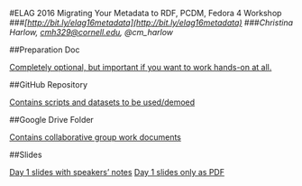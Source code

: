 #ELAG 2016 Migrating Your Metadata to RDF, PCDM, Fedora 4 Workshop
###*[http://bit.ly/elag16metadata](http://bit.ly/elag16metadata)*
###*Christina Harlow, cmh329@cornell.edu, @cm_harlow*

##Preparation Doc

[Completely optional, but important if you want to work hands-on at all.](https://docs.google.com/document/d/1MrDHbq8jru6C7jtR-HrbSaatCqTvo9--zdqrG9FcnfQ/edit?usp=sharing)

##GitHub Repository

[Contains scripts and datasets to be used/demoed](https://github.com/cmh2166/elag16metadata)

##Google Drive Folder

[Contains collaborative group work documents](http://bit.ly/elag16metadata)

##Slides

[Day 1 slides with speakers’ notes](https://docs.google.com/document/d/1s6o3T3djKcv_mWhO-1XOSMg7rNWmp0xACkF-RCk0CPA/edit?usp=sharing)
[Day 1 slides only as PDF]()
